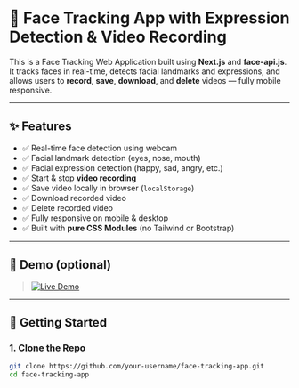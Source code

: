 # 🎯 Face Tracking App with Expression Detection & Video Recording

This is a Face Tracking Web Application built using **Next.js** and **face-api.js**. It tracks faces in real-time, detects facial landmarks and expressions, and allows users to **record**, **save**, **download**, and **delete** videos — fully mobile responsive.

---

## ✨ Features

- ✅ Real-time face detection using webcam  
- ✅ Facial landmark detection (eyes, nose, mouth)  
- ✅ Facial expression detection (happy, sad, angry, etc.)  
- ✅ Start & stop **video recording**  
- ✅ Save video locally in browser (`localStorage`)  
- ✅ Download recorded video  
- ✅ Delete recorded video  
- ✅ Fully responsive on mobile & desktop  
- ✅ Built with **pure CSS Modules** (no Tailwind or Bootstrap)

---

## 📸 Demo (optional)

> [![Live Demo](https://img.shields.io/badge/Live-Demo-green)](https://your-deployed-url.vercel.app)

---

## 🚀 Getting Started

### 1. Clone the Repo

```bash
git clone https://github.com/your-username/face-tracking-app.git
cd face-tracking-app
